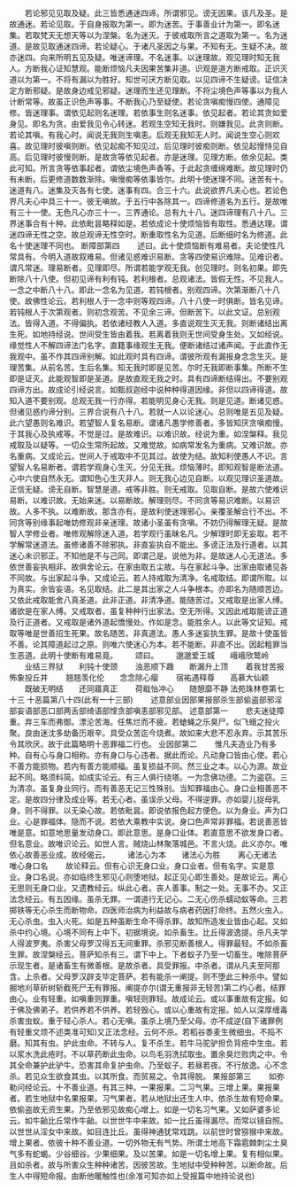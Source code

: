 <!-- { "loadSidebar": true } -->
　　若论邪见见取及疑。此三皆悉通迷四谛。所谓邪见。谤无因果。该凡及圣。是故通迷。若论见取。于自身报取为第一。即为迷苦。于事善业计为第一。即名迷集。若取梵天无想天等以为涅槃。名为迷灭。于彼戒取所言之道取为第一。名为迷道。是故见取通迷四谛。若论疑心。于诸凡圣因之与果。不知有无。生疑不决。故亦迷四。向来所明五见及疑。唯迷谛理。不名迷事。以迷理故。观见理时知无我人。方断我心证知慧观。能断烦恼凡夫因果苦集非道。识观是道方断戒取。正识灭道以为第一。不将有漏以为胜好。知世可厌方断见取。以见四谛不生疑谤。证信决定方断邪疑。是故身边戒见邪疑。迷理而生还见理断。不将尘境色声等事以为我人计断常等。故虽正识色声等事。不断我心乃至疑使。若论贪嗔痴慢四使。通障见修。皆迷理事。谓依见起则名迷理。若依事生则名迷事。依见起者。若论其贪如爱身见。即名为贪。由爱我见令心转迷。若观生空知无我时。则嫌我见。此贪则断。若论其嗔。有我心时。闻说无我则生嗔恚。后观无我知无人时。闻说生空心则欢喜。故见理时彼嗔则断。依见起痴不知见过。后见理时彼痴则断。依见起慢恃见自高。后见理时彼慢则断。是故贪等依见起者。亦是迷理。见理方断。依余见起。类此可知。所言贪等依事起者。谓依尘境色声香等。于此起贪缠绵难断。故见理时仍有未断。后更修道数数渐除。嗔慢痴等依事皆尔。此明十使迷理不同。迷苦有十。迷道有八。迷集及灭各有七使。迷事有四。合三十六。此说欲界凡夫心也。若论色界凡夫心中具三十一。彼无嗔故。于五行中各除其一。四谛修道名为五行。是故唯有三十一使。无色凡心亦三十一。三界通论。总有九十八。迷四谛理有八十八。三界迷事合有十种。此依毗昙略释如是。若依成论十使烦恼皆有取性。悉通达理。谓迷四谛无性之空。故总观谛无性空时。断重取性名为见道。后断细时名为修道。此名十使迷理不同也。
断障部第四
　　述曰。此十使烦恼断有难易者。夫论使性凡常具有。今明入道故叙难易。但诸见惑难识易断。贪等四使易识难除。见难识者。谓凡常迷。理易断者。见理即尽。所谓若能学观无我。创见理时。则名初果。即先断除八十八使。但初见谛有利有钝。若利根者。总观诸法。皆假无性。不见我人。一念之中断八十八。即此一念名为见道。若钝根者。别观四谛。次第渐断八十八使。故佛性论云。若利根人于一念中则等观四谛。八十八使一时俱断。皆名见谛。若钝根人于次第观者。则初念观苦。不见余三谛。但断苦下。以此文证。总别观法。皆得入道。不得偏执。若依诸经教人入道。多直说观生灭无我。则断诸结出离生死。如地持经说。世间受生皆由着我。若离着我则无世间受身生处。又如经说。缘觉性人不解四谛法门名字。直籍事缘观生无我。便断诸结过诸声闻。于此直作无我观中。虽不作其四谛别解。如此观时具有四谛。谓彼所观有漏报身念念生灭。是理苦集。从前名苦。生后名集。知无我时即是见苦。尔时无我即断事集。所断不生即是证灭。此能观智即是圣道。是故直观无我之时。具有四谛断结得出。不要别观四谛方出。故成论引经说言。如甄叔迦经中说种种得道因缘。非但以四谛得道。故知入道不要别观。总观无我一行亦得。若能明见身心无我。则是见道。断诸见惑。但诸见惑约谛分别。三界合说有八十八。若就一人以论迷心。总则唯是五见及疑。此六望愚则名难识。若望智人复名易断。谓诸凡愚学修善者。多皆知厌贪嗔痴慢。于其我心及执戒等。不觉是过。是故难识。以难识故。经说为重。如涅槃释。我见戒取及以疑等。一切众生常所起故。又难觉故。如病常发名为重病。又难识故。亦名重病。又成论云。世间人于戒取中不见其过。故使为结。故知利使愚人不识。言望智人名易断者。谓若学观身心生灭。分见无我。烦恼薄时。即知观智是断法道。心中六使自然永无。谓知色心生灭非人。则无我心边见自断。以观见理识圣道故。正信无疑。谤无自断。智慧是道。戒等非胜。则无戒取。见取自断。是故六使难识易断。以难识故。无始来迷。以易断故。解理则尽。不同贪等易识难断。以易识故。人多不执。以难断故。那含亦有。是故利使迷理邪心。亲覆圣解合行不出。不同贪等别缘事起唯妨修观非亲迷理。故诸小圣虽有贪嗔。不妨仍得解理无疑。是故智人学修业者。唯修观解除迷入道。若学观行虽昧名凡。少解理时即无妄取。若不学解常迷道法。虽修诸善不除邪执。非直妄执自不能出。多谤正法及行道者。以其迷心未识邪正。不知他是不与己同。即谓己是。说他为非。是故迷人心无道法。多依世善妄执相非。故俱舍论云。在家由取五尘故。与在家起斗争。出家由取诸见各不同故。与出家起斗争。又成论云。若人持戒取为清净。名戒取结。即谓所取。以为真实。余皆妄语。名见取结。此二是其出家之人斗争根本。亦即名为随顺苦边。又依此戒取能舍八真圣道。此非正道。非清净道。能随苦过。又戒取是出家人缚。诸欲是在家人缚。又戒取者。虽复种种行出家法。空无所得。又因此戒取能谤正道及行正道者。又戒取是诸外道起憍慢处。作如是念。能胜余人。以此等文证知。戒取等唯是世善招生死果。故名随苦。非真道法。愚人多迷妄执生罪。是故十使虽皆不善。论其障道起过之原。则唯六使迷心为本。若不能断。非直不出。因起粗罪当生恶道。此明十使断有难易竟。
　　颂曰。
　　邈邈爱王城　　峨峨欣鹫岭
　　业结三界狱　　利钝十使颈
　　浊恶顺下趣　　断漏升上顶
　　着我甘苦报　　怖象投丘井
　　翘翘羡化伦　　念念除心瘿
　　宿祐遇释尊　　高慕大仙颖
　　既破无明结　　还同寤真正
　　荷戢怡冲心　　随憩靡不静
法苑珠林卷第七十三
十恶篇第八十四(此有一十三部)
　　述意部业因部果报部杀生部偷盗部邪淫部妄语部恶口部两舌部绮语部悭贪部嗔恚部邪见部。
述意部第一
　　悲夫迷徒障重。弃三车而弗御。漂沦苦海。任焦烂而不疲。若螥蝇之乐臭尸。似飞蛾之投火聚。良由迷沈多劫备历艰辛。具受众苦迄今烧煮。故如来大悲不忍永弃。示其苦乐令其欣厌。故于此篇略明十恶罪福二行也。
业因部第二
　　惟凡夫造业乃有多种。自有心与身口相称。亦有身口与心违者。据此而论。凡动身口皆由心使。若心不善方能损物。若内有善方能顺福。虽复损益不同。然三业之本。以心为源。故业起不同。略须料简。如成实论云。有三人俱行绕塔。一为念佛功德。二为盗窃。三为清凉。虽复身业同行。而有善恶无记三性殊别。当知罪福由心。身口业相善恶不定。是故四分律及成业等。若无心者。虽误杀父母。不得逆罪。亦如婴儿捉母乳身。则不得罪。以无染心故。若依毗昙。即说依报色起方便色。以为身业。声为口业。心是罪福体。隐而不说。若依大乘教中实说。身口色声常非罪福。若说善恶皆唯是意。如意地思量发动身口。即此意思。是身口业体。若直意思不欲发身口者。但名意业。故唯识论云。如世人言。贼烧山林聚落城邑。不言火烧。此义亦尔。唯依心故善恶业成。故经偈云。
　　诸法心为本　　诸法心为胜
　　离心无诸法　　唯心身口名
　　故论释云。但有心识无身口业。身口业者。但有名字。实是意业。身口名说。亦如临终生邪见心则堕地狱。起正见心即生善处。是故论云。离心无思则无身口业。又遗教经云。纵此心者。丧人善事。制之一处。无事不办。又正法念经云。有五因缘。虽杀无罪。一谓道行无记心。二无心伤杀蠕动蚁等命。三若掷铁等无心杀生而断物命。四医师治病为利益故与病者药因打命终。五然火虫入。无心杀虫。虫入火死。如是五种虽断生命不得杀罪。故知所造发业皆由心起。又如杀中约心境。心境不同有上中下。初据境说。如杀畜生。比丘得波逸提。杀凡夫学人得波罗夷。杀害父母罗汉得五无间重罪。杀邪见断善根人。得罪最轻。不如杀畜生罪。故涅槃经云。菩萨知杀有三。谓下中上。下者蚁子乃至一切畜生。唯除菩萨示现生者。是诸畜生有微善根。是故杀者。具受罪报。中杀者。谓从凡夫至阿那含。上杀者。父母罗汉辟支毕定菩萨。若有能杀一阐提。则不堕此三种杀中。譬如掘地刈草斫树斩截死尸无有罪报。阐提亦尔(谓无重报非无轻苦)第二约心者。结罪由心。业有轻重。如嗔重则罪重。嗔轻则罪轻。故成论云。或以事重故有定报。如于佛及佛弟子。若供养若不供养。若轻毁心。或以心重故有定报。如人以深厚缠毒杀害虫蚁。重于轻心杀人。若心无嗔。虽杀上境乃至父母。亦不成逆(自下诸罪例有轻重文烦不述类准可知)又正法念经。云何不杀。若稻谷黍麦生微细虫。不捣不磨。知其有虫。护此虫命。不转与人。复不杀生。若牛马驼驴担负背疮中生虫。若以浆水洗此疮时。不以草药断此虫命。以鸟毛羽洗拭取虫。置余臭烂败肉之中。令其全命兼护此驴牛。恐害其命复护虫命。乃至蚁子。若昼若夜。不行放逸。心不念杀。若见众生欲食其虫。以其所食。而贸易之。令其得脱。
果报部第三
　　如弥勒问经论云。十不善业道。有其三种。一果报果。二习气果。三增上果。果报果者。若生地狱中名果报果。习气果者。若从地狱出还生人中。依杀生故有短命果。依偷盗故无资生果。乃至依邪见故痴心增上。如是一切名习气果。又如萨婆多论云。如牛齝比丘常作牛齝。以世世牛中来故。如一比丘虽得漏尽。而常以镜自照。以世世从淫女中来故。如目连比丘。虽得神通犹常戏跳。以前世时曾猕猴中来故。增上果者。依彼十种不善业道。一切外物无有气势。所谓土地高下霜雹棘刺尘土臭气多有蛇蝎。少谷细谷。少果细果。及以苦果。如是一切名增上果。复有相似果。且如杀者。故与所害众生种种诸苦。因彼苦故。生地狱中受种种苦。以断命故。后生人中得短命报。由断他暖触性也(余准可知亦如上受报篇中地持论说也)

